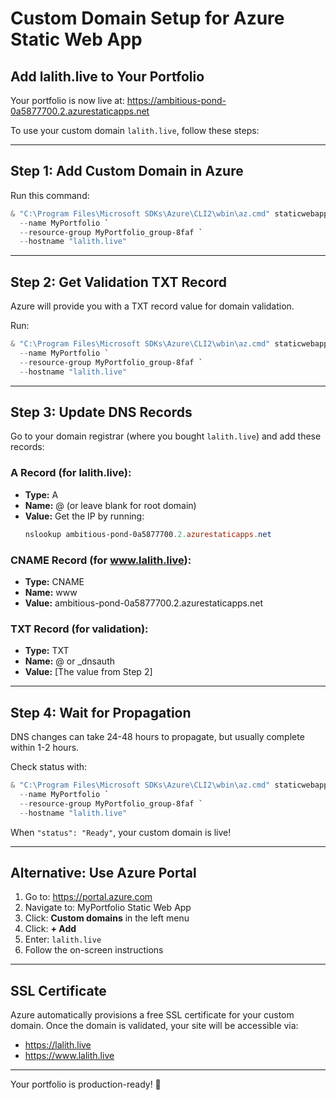 # Custom Domain Setup for Azure Static Web App

## Add lalith.live to Your Portfolio

Your portfolio is now live at: https://ambitious-pond-0a5877700.2.azurestaticapps.net

To use your custom domain `lalith.live`, follow these steps:

---

## Step 1: Add Custom Domain in Azure

Run this command:

```powershell
& "C:\Program Files\Microsoft SDKs\Azure\CLI2\wbin\az.cmd" staticwebapp hostname set `
  --name MyPortfolio `
  --resource-group MyPortfolio_group-8faf `
  --hostname "lalith.live"
```

---

## Step 2: Get Validation TXT Record

Azure will provide you with a TXT record value for domain validation.

Run:

```powershell
& "C:\Program Files\Microsoft SDKs\Azure\CLI2\wbin\az.cmd" staticwebapp hostname show `
  --name MyPortfolio `
  --resource-group MyPortfolio_group-8faf `
  --hostname "lalith.live"
```

---

## Step 3: Update DNS Records

Go to your domain registrar (where you bought `lalith.live`) and add these records:

### A Record (for lalith.live):

- **Type:** A
- **Name:** @ (or leave blank for root domain)
- **Value:** Get the IP by running:
  ```powershell
  nslookup ambitious-pond-0a5877700.2.azurestaticapps.net
  ```

### CNAME Record (for www.lalith.live):

- **Type:** CNAME
- **Name:** www
- **Value:** ambitious-pond-0a5877700.2.azurestaticapps.net

### TXT Record (for validation):

- **Type:** TXT
- **Name:** @ or \_dnsauth
- **Value:** [The value from Step 2]

---

## Step 4: Wait for Propagation

DNS changes can take 24-48 hours to propagate, but usually complete within 1-2 hours.

Check status with:

```powershell
& "C:\Program Files\Microsoft SDKs\Azure\CLI2\wbin\az.cmd" staticwebapp hostname show `
  --name MyPortfolio `
  --resource-group MyPortfolio_group-8faf `
  --hostname "lalith.live"
```

When `"status": "Ready"`, your custom domain is live!

---

## Alternative: Use Azure Portal

1. Go to: https://portal.azure.com
2. Navigate to: MyPortfolio Static Web App
3. Click: **Custom domains** in the left menu
4. Click: **+ Add**
5. Enter: `lalith.live`
6. Follow the on-screen instructions

---

## SSL Certificate

Azure automatically provisions a free SSL certificate for your custom domain. Once the domain is validated, your site will be accessible via:

- https://lalith.live
- https://www.lalith.live

---

Your portfolio is production-ready! 🚀
